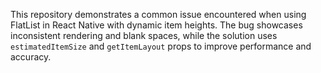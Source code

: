 This repository demonstrates a common issue encountered when using FlatList in React Native with dynamic item heights. The bug showcases inconsistent rendering and blank spaces, while the solution uses `estimatedItemSize` and `getItemLayout` props to improve performance and accuracy.